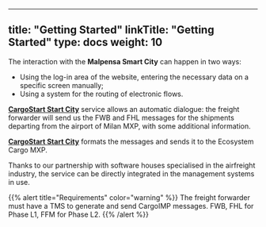 
---
title: "Getting Started"
linkTitle: "Getting Started"
type: docs
weight: 10
---

The interaction with the **Malpensa Smart City** can happen in two ways:

-   Using the log-in area of the website, entering the necessary data on a specific screen manually;
-   Using a system for the routing of electronic flows.

**[CargoStart Start City](https://www.cargostart.net/solution/start-city/)** service allows an automatic dialogue: the freight forwarder will send us the FWB and FHL messages for the shipments departing from the airport of Milan MXP, with some additional information.

**[CargoStart Start City](https://www.cargostart.net/solution/start-city/)** formats the messages and sends it to the Ecosystem Cargo MXP.

Thanks to our partnership with software houses specialised in the airfreight industry, the service can be directly integrated in the management systems in use.


{{% alert title="Requirements" color="warning" %}}
 The freight forwarder must have a TMS to generate and send CargoIMP messages. FWB, FHL for Phase L1, FFM for Phase L2.
{{% /alert %}}
